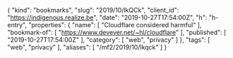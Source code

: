 {
  "kind": "bookmarks",
  "slug": "2019/10/lkQCk",
  "client_id": "https://indigenous.realize.be",
  "date": "2019-10-27T17:54:00Z",
  "h": "h-entry",
  "properties": {
    "name": [
      "Cloudflare considered harmful"
    ],
    "bookmark-of": [
      "https://www.devever.net/~hl/cloudflare"
    ],
    "published": [
      "2019-10-27T17:54:00Z"
    ],
    "category": [
      "web",
      "privacy"
    ]
  },
  "tags": [
    "web",
    "privacy"
  ],
  "aliases": [
    "/mf2/2019/10/lkqck"
  ]
}
